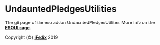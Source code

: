 # UndauntedPledgesUtilities
The git page of the eso addon UndauntedPledgesUtilites. More info on the [**ESOUI page**](https://www.esoui.com/downloads/info2267-UndauntedPledgesUtilities.html).

Copyright (©) [**iFedix**](https://github.com/iFedix) 2019
